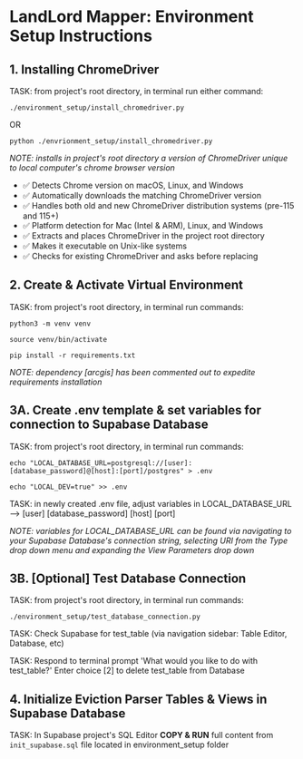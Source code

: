 # LandLord Mapper: Environment Setup Instructions

## 1. Installing ChromeDriver

TASK: from project's root directory, in terminal run either command:

`./environment_setup/install_chromedriver.py`

OR

`python ./envrionment_setup/install_chromedriver.py`

_NOTE: installs in project's root directory a version of ChromeDriver unique to local computer's chrome browser version_

- ✅ Detects Chrome version on macOS, Linux, and Windows
- ✅ Automatically downloads the matching ChromeDriver version
- ✅ Handles both old and new ChromeDriver distribution systems (pre-115 and 115+)
- ✅ Platform detection for Mac (Intel & ARM), Linux, and Windows
- ✅ Extracts and places ChromeDriver in the project root directory
- ✅ Makes it executable on Unix-like systems
- ✅ Checks for existing ChromeDriver and asks before replacing

## 2. Create & Activate Virtual Environment

TASK: from project's root directory, in terminal run commands:

`python3 -m venv venv`

`source venv/bin/activate`

`pip install -r requirements.txt`

_NOTE: dependency [arcgis] has been commented out to expedite requirements installation_

## 3A. Create .env template & set variables for connection to Supabase Database

TASK: from project's root directory, in terminal run commands:

`echo "LOCAL_DATABASE_URL=postgresql://[user]:[database_password]@[host]:[port]/postgres" > .env`

`echo "LOCAL_DEV=true" >> .env`

TASK: in newly created .env file, adjust variables in LOCAL_DATABASE_URL --> [user] [database_password] [host] [port]

_NOTE: variables for LOCAL_DATABASE_URL can be found via navigating to your Supabase Database's connection string, selecting URI from the Type drop down menu and expanding the View Parameters drop down_

## 3B. [Optional] Test Database Connection

TASK: from project's root directory, in terminal run commands:

`./environment_setup/test_database_connection.py`

TASK: Check Supabase for test_table (via navigation sidebar: Table Editor, Database, etc)

TASK: Respond to terminal prompt 'What would you like to do with test_table?' Enter choice [2] to delete test_table from Database

## 4. Initialize Eviction Parser Tables & Views in Supabase Database

TASK: In Supabase project's SQL Editor **COPY & RUN** full content from `init_supabase.sql` file located in environment_setup folder
